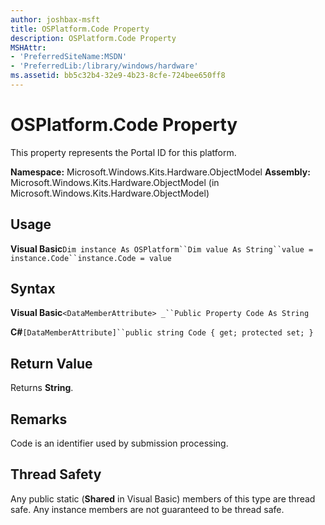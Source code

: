 ```yaml
---
author: joshbax-msft
title: OSPlatform.Code Property
description: OSPlatform.Code Property
MSHAttr:
- 'PreferredSiteName:MSDN'
- 'PreferredLib:/library/windows/hardware'
ms.assetid: bb5c32b4-32e9-4b23-8cfe-724bee650ff8
---
```


# OSPlatform.Code Property


This property represents the Portal ID for this platform.

**Namespace:** Microsoft.Windows.Kits.Hardware.ObjectModel **Assembly:** Microsoft.Windows.Kits.Hardware.ObjectModel (in Microsoft.Windows.Kits.Hardware.ObjectModel)

## Usage


**Visual Basic**`Dim instance As OSPlatform``Dim value As String``value = instance.Code``instance.Code = value`

## Syntax


**Visual Basic**`<DataMemberAttribute> _``Public Property Code As String`

**C#**`[DataMemberAttribute]``public string Code { get; protected set; }`

## Return Value


Returns **String**.

## Remarks


Code is an identifier used by submission processing.

## Thread Safety


Any public static (**Shared** in Visual Basic) members of this type are thread safe. Any instance members are not guaranteed to be thread safe.

 

 






